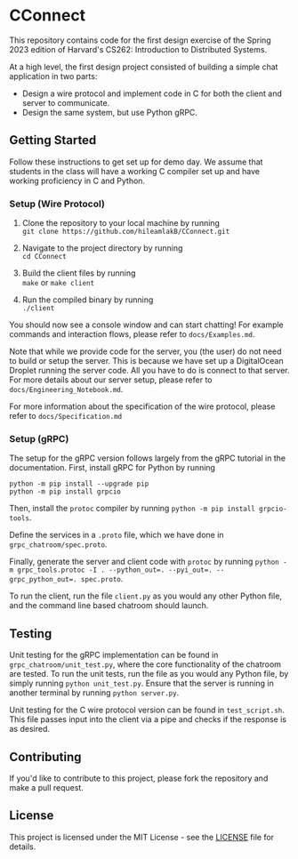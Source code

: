 # CConnect
This repository contains code for the first design exercise of the Spring 2023 edition of Harvard's CS262: Introduction to Distributed Systems.

At a high level, the first design project consisted of building a simple chat application in two parts:
* Design a wire protocol and implement code in C for both the client and server to communicate.
* Design the same system, but use Python gRPC.

## Getting Started
Follow these instructions to get set up for demo day. We assume that students in the class will have a working C compiler set up and have working proficiency in C and Python.

### Setup (Wire Protocol)
1. Clone the repository to your local machine by running  
`git clone https://github.com/hileamlakB/CConnect.git`

2. Navigate to the project directory by running  
`cd CConnect`

3. Build the client files by running  
`make` or `make client`

4. Run the compiled binary by running  
`./client`

You should now see a console window and can start chatting! For example commands and interaction flows, please refer to `docs/Examples.md`.

Note that while we provide code for the server, you (the user) do not need to build or setup the server. This is because we have set up a DigitalOcean Droplet running the server code. All you have to do is connect to that server. For more details about our server setup, please refer to `docs/Engineering_Notebook.md`.

For more information about the specification of the wire protocol, please refer to `docs/Specification.md`

### Setup (gRPC)

The setup for the gRPC version follows largely from the gRPC tutorial in the documentation. First, install gRPC for Python by running
```
python -m pip install --upgrade pip
python -m pip install grpcio
```
Then, install the `protoc` compiler by running `python -m pip install grpcio-tools`.

Define the services in a `.proto` file, which we have done in `grpc_chatroom/spec.proto`.

Finally, generate the server and client code with `protoc` by running `python -m grpc_tools.protoc -I . --python_out=. --pyi_out=. --grpc_python_out=. spec.proto`.

To run the client, run the file `client.py` as you would any other Python file, and the command line based chatroom should launch.

## Testing

Unit testing for the gRPC implementation can be found in `grpc_chatroom/unit_test.py`, where the core functionality of the chatroom are tested. To run the unit tests, run the file as you would any Python file, by simply running `python unit_test.py`. Ensure that the server is running in another terminal by running `python server.py`.

Unit testing for the C wire protocol version can be found in `test_script.sh`. This file passes input into the client via a pipe and checks if the response is as desired.

## Contributing
If you'd like to contribute to this project, please fork the repository and make a pull request.

## License
This project is licensed under the MIT License - see the [LICENSE](LICENSE) file for details.
